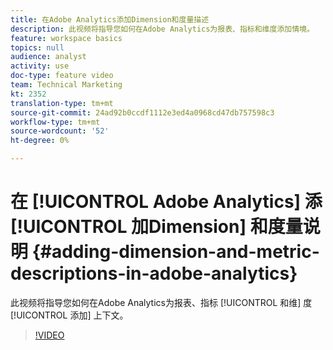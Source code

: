 ```yaml
---
title: 在Adobe Analytics添加Dimension和度量描述
description: 此视频将指导您如何在Adobe Analytics为报表、指标和维度添加情境。
feature: workspace basics
topics: null
audience: analyst
activity: use
doc-type: feature video
team: Technical Marketing
kt: 2352
translation-type: tm+mt
source-git-commit: 24ad92b0ccdf1112e3ed4a0968cd47db757598c3
workflow-type: tm+mt
source-wordcount: '52'
ht-degree: 0%

---
```



# 在 [!UICONTROL Adobe Analytics] 添 [!UICONTROL 加Dimension] 和度量说明 {#adding-dimension-and-metric-descriptions-in-adobe-analytics}

此视频将指导您如何在Adobe Analytics为报表、指标 [!UICONTROL 和维] 度 [!UICONTROL 添加] 上下文。

>[!VIDEO](https://video.tv.adobe.com/v/25453/?quality=12)
